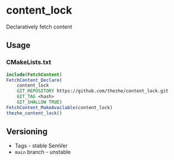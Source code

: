 # content_lock

Declaratively fetch content

## Usage

### CMakeLists.txt

```CMake
include(FetchContent)
FetchContent_Declare(
    content_lock
    GIT_REPOSITORY https://github.com/thezhe/content_lock.git
    GIT_TAG <hash>
    GIT_SHALLOW TRUE)
FetchContent_MakeAvailable(content_lock)
thezhe_content_lock()
```

## Versioning

- Tags - stable SemVer
- `main` branch - unstable
